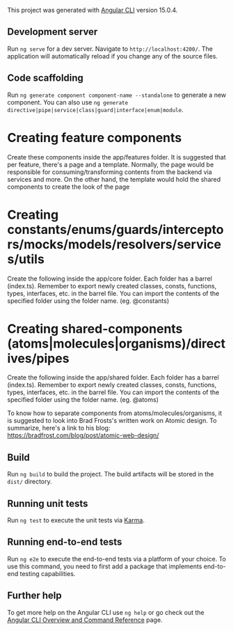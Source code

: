 
This project was generated with [Angular CLI](https://github.com/angular/angular-cli) version 15.0.4.

## Development server

Run `ng serve` for a dev server. Navigate to `http://localhost:4200/`. The application will automatically reload if you change any of the source files.

## Code scaffolding

Run `ng generate component component-name --standalone` to generate a new component. You can also use `ng generate directive|pipe|service|class|guard|interface|enum|module`.

# Creating feature components

Create these components inside the app/features folder. It is suggested that per feature, there's a page and a template. Normally, the page would be responsible for consuming/transforming contents from the backend via services and more. On the other hand, the template would hold the shared components to create the look of the page

# Creating constants/enums/guards/interceptors/mocks/models/resolvers/services/utils

Create the following inside the app/core folder. Each folder has a barrel (index.ts). Remember to export newly created classes, consts, functions, types, interfaces, etc. in the barrel file. You can import the contents of the specified folder using the folder name. (eg. @constants)

# Creating shared-components (atoms|molecules|organisms)/directives/pipes

Create the following inside the app/shared folder. Each folder has a barrel (index.ts). Remember to export newly created classes, consts, functions, types, interfaces, etc. in the barrel file. You can import the contents of the specified folder using the folder name. (eg. @atoms)

To know how to separate components from atoms/molecules/organisms, it is suggested to look into Brad Frosts's written work on Atomic design. To summarize, here's a link to his blog: https://bradfrost.com/blog/post/atomic-web-design/

## Build

Run `ng build` to build the project. The build artifacts will be stored in the `dist/` directory.

## Running unit tests

Run `ng test` to execute the unit tests via [Karma](https://karma-runner.github.io).

## Running end-to-end tests

Run `ng e2e` to execute the end-to-end tests via a platform of your choice. To use this command, you need to first add a package that implements end-to-end testing capabilities.

## Further help

To get more help on the Angular CLI use `ng help` or go check out the [Angular CLI Overview and Command Reference](https://angular.io/cli) page.

